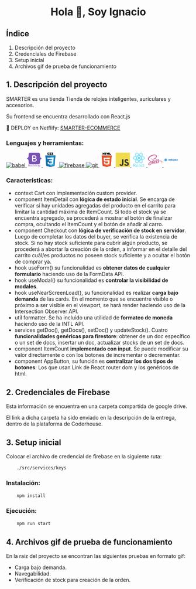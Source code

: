 <h1 align="center">Hola 👋, Soy Ignacio</h1>

<h2 align="left">Índice</h2>

1. Descripción del proyecto
2. Credenciales de Firebase
3. Setup inicial
4. Archivos gif de prueba de funcionamiento


<h2 align="left">1. Descripción del proyecto</h2>
<p align="left">SMARTER es una tienda Tienda de relojes inteligentes, auriculares y accesorios.</p>
<p align="left">Su frontend se encuentra desarrollado con React.js</p>

🔭 DEPLOY en Netflify: [SMARTER-ECOMMERCE](https://smarter-react-ecommerce.netlify.app/)

<h3 align="left">Lenguajes y herramientas:</h3>
<p align="left"> <a href="https://babeljs.io/" target="_blank" rel="noreferrer"> <img src="https://www.vectorlogo.zone/logos/babeljs/babeljs-icon.svg" alt="babel" width="40" height="40"/> </a> <a href="https://getbootstrap.com" target="_blank" rel="noreferrer"> <img src="https://raw.githubusercontent.com/devicons/devicon/master/icons/bootstrap/bootstrap-plain-wordmark.svg" alt="bootstrap" width="40" height="40"/> </a> <a href="https://www.w3schools.com/css/" target="_blank" rel="noreferrer"> <img src="https://raw.githubusercontent.com/devicons/devicon/master/icons/css3/css3-original-wordmark.svg" alt="css3" width="40" height="40"/> </a> <a href="https://firebase.google.com/" target="_blank" rel="noreferrer"> <img src="https://www.vectorlogo.zone/logos/firebase/firebase-icon.svg" alt="firebase" width="40" height="40"/> </a> <a href="https://git-scm.com/" target="_blank" rel="noreferrer"> <img src="https://www.vectorlogo.zone/logos/git-scm/git-scm-icon.svg" alt="git" width="40" height="40"/> </a> <a href="https://www.w3.org/html/" target="_blank" rel="noreferrer"> <img src="https://raw.githubusercontent.com/devicons/devicon/master/icons/html5/html5-original-wordmark.svg" alt="html5" width="40" height="40"/> </a> <a href="https://developer.mozilla.org/en-US/docs/Web/JavaScript" target="_blank" rel="noreferrer"> <img src="https://raw.githubusercontent.com/devicons/devicon/master/icons/javascript/javascript-original.svg" alt="javascript" width="40" height="40"/> </a> <a href="https://reactjs.org/" target="_blank" rel="noreferrer"> <img src="https://raw.githubusercontent.com/devicons/devicon/master/icons/react/react-original-wordmark.svg" alt="react" width="40" height="40"/> </a> <a href="https://sass-lang.com" target="_blank" rel="noreferrer"> <img src="https://raw.githubusercontent.com/devicons/devicon/master/icons/sass/sass-original.svg" alt="sass" width="40" height="40"/> </a> <a href="https://webpack.js.org" target="_blank" rel="noreferrer"> <img src="https://raw.githubusercontent.com/devicons/devicon/d00d0969292a6569d45b06d3f350f463a0107b0d/icons/webpack/webpack-original-wordmark.svg" alt="webpack" width="40" height="40"/> </a> </p>

<h3 align="left">Características:</h3>

- context Cart con implementación custom provider.
- component ItemDetail con **lógica de estado inicial**. Se encarga de verificar si hay unidades agregadas del producto en el carrito para limitar la cantidad máxima de ItemCount. Si todo el stock ya se encuentra agregado, se procederá a mostrar el botón de finalizar compra, ocultando el ItemCount y el botón de añadir al carro.
- component Checkout con **lógica de verificación de stock en servidor**. Luego de completar los datos del buyer, se verifica la existencia de stock. Si no hay stock suficiente para cubrir algún producto, se procederá a abortar la creación de la orden, a informar en el detalle del carrito cuál/es productos no poseen stock suficiente y a ocultar el botón de comprar ya.
- hook useForm() su funcionalidad es **obtener datos de cualquier formulario** haciendo uso de la FormData API.
- hook useModal() su funcionalidad es **controlar la visibilidad de modales**.
- hook useNearScreenLoad(), su funcionalidad es realizar **carga bajo demanda** de las cards. En el momento que se encuentre visible o próximo a ser visible en el viewport, se hará render haciendo uso de la Intersection Observer API.
- util formatter. Se ha incluido una utilidad de **formateo de moneda** haciendo uso de la INTL API.
- services getDoc(), getDocs(), setDoc() y updateStock(). Cuatro **funcionalidades genéricas para firestore**: obtener de un doc específico o un set de docs, insertar un doc, actualizar stocks de un set de docs.
- component ItemCount **implementado con input**. Se puede modificar su valor directamente o con los botones de incrementar o decrementar.
- component AppButton, su función es **centralizar los dos tipos de botones**: Los que usan Link de React router dom y los genéricos de html.

<h2 align="left">2. Credenciales de Firebase</h2>

<p align="left">Esta información se encuentra en una carpeta compartida de google drive.</p>
<p align="left">El link a dicha carpeta ha sido enviado en la descripción de la entrega, dentro de la plataforma de Coderhouse.</p>


<h2 align="left">3. Setup inicial</h2>

<p align="left">Colocar el archivo de credencial de firebase en la siguiente ruta:</p>

```bash
    ./src/services/keys
```

<h3 align="left">Instalación:</h3>

```bash
    npm install
```

<h3 align="left">Ejecución:</h3>

```bash
    npm run start
```

<h2 align="left">4. Archivos gif de prueba de funcionamiento</h2>

<p align="left">En la raíz del proyecto se encontran las siguientes pruebas en formato gif:</p>

- Carga bajo demanda.
- Navegabilidad.
- Verificación de stock para creación de la orden.